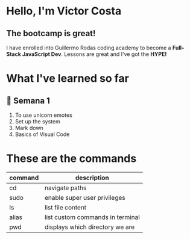 # Hello, I'm Victor Costa
## The bootcamp is great! 
I have enrolled into Guillermo Rodas coding academy to become a **Full-Stack JavaScript Dev**.
Lessons are great and I've got the **HYPE!**

# What I've learned so far
## 🦄 Semana 1
1. To use unicorn emotes
1. Set up the system
1. Mark down
1. Basics of Visual Code

# These are the commands
|command | description                     |
|--------|---------------------------------|
|cd      | navigate paths                  |
|sudo    | enable super user privileges    |
|ls      | list file content               |
|alias   | list custom commands in terminal|
|pwd     | displays which directory we are | 
